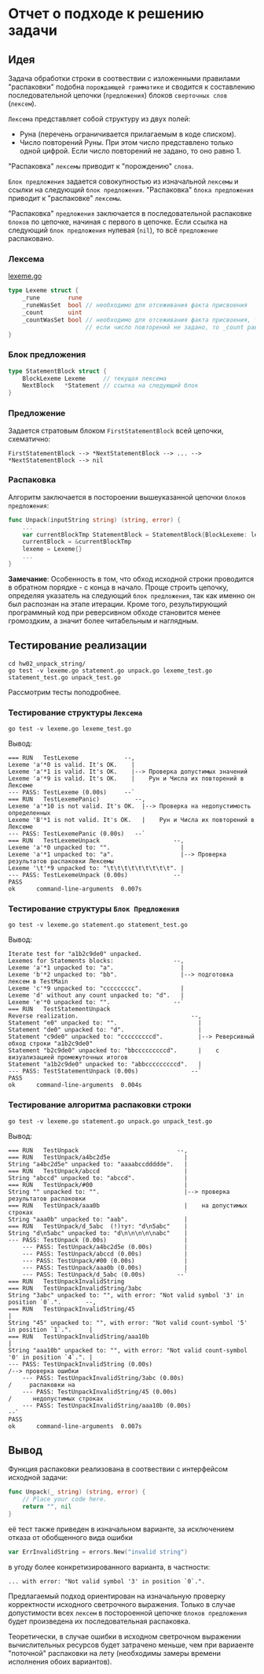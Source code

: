 # Отчет о подходе к решению задачи

## Идея

Задача обработки строки в соотвествии с изложенными правилами "распаковки" подобна `порождающей грамматике` и сводится к составлению последовательной цепочки  (`предложения`) блоков `сверточных слов` (`лексем`).

`Лексема` представляет собой структуру из двух полей:

- Руна (перечень ограничивается прилагаемым в коде списком).
- Число повторений Руны. При этом число представлено только одной цифрой. Если число повторений не задано, то оно равно 1.

"Распаковка" `лексемы` приводит к "порождению" `слова`.

`Блок предложения` задается совокупностью из изначальной `лексемы` и ссылки на следующий `блок предложения`.
"Распаковка" `блока предложения` приводит к "распаковке" `лексемы`.

"Распаковка" `предложения` заключается в последовательной распаковке `блоков` по цепочке, начиная с первого в цепочке.
Если ссылка на следующий `блок предложения` нулевая (`nil`), то всё `предложение` распаковано.

### Лексема

[lexeme.go](./OTUS-Go-2023-03/hw02_unpack_string/lexeme.go)

```go
type Lexeme struct {
    _rune        rune
    _runeWasSet  bool // необходимо для отсеживания факта присвоения
    _count       uint
    _countWasSet bool // необходимо для отсеживания факта присвоения, так как
                      // если число повторений не задано, то _count равно 1
}
```

### Блок предложения

```go
type StatementBlock struct {
    BlockLexeme Lexeme     // текущая лексема
    NextBlock   *Statement // ссылка на следующий блок
}
```

### Предложение

Задается стратовым блоком `FirstStatementBlock` всей цепочки, схематично:

```text
FirstStatementBlock --> *NextStatementBlock --> ... --> *NextStatementBlock --> nil
```

### Распаковка

Алгоритм заключается в постороении вышеуказанной цепочки `блоков предложения`:

```go
func Unpack(inputString string) (string, error) {
    ...
    var currentBlockTmp StatementBlock = StatementBlock{BlockLexeme: lexeme, NextBlock: currentBlock}
    currentBlock = &currentBlockTmp
    lexeme = Lexeme{}
    ...
}
```

__Замечание__: Особенность в том, что обход исходной строки проводится в обратном порядке - с конца в начало. Проще строить цепочку, определяя указатель на следующий `блок предложения`, так как именно он был распознан на этапе итерации. Кроме того, результирующий программный код при реверсивном обходе становится менее громоздким, а значит более читабельным и наглядным.

## Тестирование реализации

```shell
cd hw02_unpack_string/
go test -v lexeme.go statement.go unpack.go lexeme_test.go statement_test.go unpack_test.go 
```

Рассмотрим тесты поподробнее.

### Тестирование структуры `Лексема`

```shell
go test -v lexeme.go lexeme_test.go 
```

Вывод:

```text
=== RUN   TestLexeme             --,
Lexeme 'a'*0 is valid. It's OK.    |
Lexeme 'a'*1 is valid. It's OK.    |--> Проверка допустимых значений
Lexeme 'a'*9 is valid. It's OK.    |    Рун и Числа их повторений в Лексеме
--- PASS: TestLexeme (0.00s)     --`
=== RUN   TestLexemePanic)          --,
Lexeme 'a'*10 is not valid. It's OK.  |--> Проверка на недопустимость определенных 
Lexeme 'B'*1 is not valid. It's OK.   |    Рун и Числа их повторений в Лексеме
--- PASS: TestLexemePanic (0.00s)   --`
=== RUN   TestLexemeUnpack                     --,
Lexeme 'a'*0 unpacked to: "".                    |
Lexeme 'a'*1 unpacked to: "a".                   |--> Проверка результатов распаковки Лексемы
Lexeme '\t'*9 unpacked to: "\t\t\t\t\t\t\t\t\t". |
--- PASS: TestLexemeUnpack (0.00s)             --`
PASS
ok      command-line-arguments  0.007s
```

### Тестирование структуры `Блок Предложения`

```shell
go test -v lexeme.go statement.go statement_test.go
```

Вывод:

```text
Iterate test for "a1b2c9de0" unpacked.
Lexemes for Statements blocks:                 --,
Lexeme 'a'*1 unpacked to: "a".                   |
Lexeme 'b'*2 unpacked to: "bb".                  |--> подготовка лексем в TestMain
Lexeme 'c'*9 unpacked to: "ccccccccc".           |
Lexeme 'd' without any count unpacked to: "d".   |
Lexeme 'e'*0 unpacked to: "".                  --`
=== RUN   TestStatementUnpack
Reverse realization.                                --,
Statement "e0" unpacked to: "".                       |
Statement "de0" unpacked to: "d".                     |
Statement "c9de0" unpacked to: "cccccccccd".          |--> Реверсивный обход строки "a1b2c9de0"
Statement "b2c9de0" unpacked to: "bbcccccccccd".      |    с визуализацией промежуточных итогов
Statement "a1b2c9de0" unpacked to: "abbcccccccccd".   |
--- PASS: TestStatementUnpack (0.00s)               --`
PASS
ok      command-line-arguments  0.004s
```

### Тестирование алгоритма распаковки строки

```shell
go test -v lexeme.go statement.go unpack.go unpack_test.go 
```

Вывод:

```text
=== RUN   TestUnpack                            --,
=== RUN   TestUnpack/a4bc2d5e                     |
String "a4bc2d5e" unpacked to: "aaaabccddddde".   |
=== RUN   TestUnpack/abccd                        |
String "abccd" unpacked to: "abccd".              |
=== RUN   TestUnpack/#00                          |
String "" unpacked to: "".                        |--> проверка результатов распаковки 
=== RUN   TestUnpack/aaa0b                        |    на допустимых строках
String "aaa0b" unpacked to: "aab".                |
=== RUN   TestUnpack/d_5abc  (!)тут: "d\n5abc"    |
String "d\n5abc" unpacked to: "d\n\n\n\n\nabc"    |
--- PASS: TestUnpack (0.00s)                      |
    --- PASS: TestUnpack/a4bc2d5e (0.00s)         |
    --- PASS: TestUnpack/abccd (0.00s)            |
    --- PASS: TestUnpack/#00 (0.00s)              |
    --- PASS: TestUnpack/aaa0b (0.00s)            |
    --- PASS: TestUnpack/d_5abc (0.00s)         --`
=== RUN   TestUnpackInvalidString
=== RUN   TestUnpackInvalidString/3abc
String "3abc" unpacked to: "", with error: "Not valid symbol '3' in position `0`.".       --,
=== RUN   TestUnpackInvalidString/45                                                        |
String "45" unpacked to: "", with error: "Not valid count-symbol '5' in position `1`.".     |
=== RUN   TestUnpackInvalidString/aaa10b                                                    |
String "aaa10b" unpacked to: "", with error: "Not valid count-symbol '0' in position `4`.". |
--- PASS: TestUnpackInvalidString (0.00s)                                                   /--> проверка ошибки  
    --- PASS: TestUnpackInvalidString/3abc (0.00s)                                         /     распаковки на 
    --- PASS: TestUnpackInvalidString/45 (0.00s)                                          /      недопустимых строках
    --- PASS: TestUnpackInvalidString/aaa10b (0.00s)                                   --`
PASS
ok      command-line-arguments  0.007s
```

## Вывод

Функция распаковки реализована в соотвествии с интерфейсом исходной задачи:

```go
func Unpack(_ string) (string, error) {
    // Place your code here.
    return "", nil
}
```

её тест также приведен в изначальном варианте, за исключением отказа от обобщенного вида ошибки

```go
var ErrInvalidString = errors.New("invalid string")
```

в угоду более конкретизированного варианта, в частности:

```text
... with error: "Not valid symbol '3' in position `0`.". 
```

Предлагаемый подход ориентирован на изначальную проверку корректности исходного светрочного выражения.
Только в случае допустимости всех `лексем` в постороенной цепочке `блоков предложения` будет произведена их последовательная распаковка.

Теоретически, в случае ошибки в исходном светрочном выражении вычислительных ресурсов будет затрачено меньше, чем при вариаенте "поточной" распаковки на лету (необходимы замеры времени исполнения обоих вариантов).
